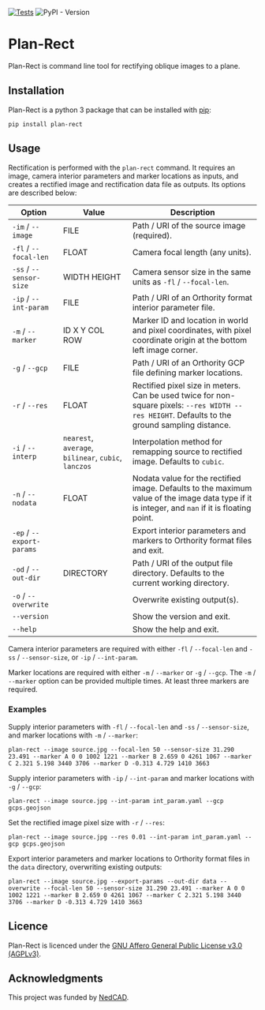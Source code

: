 [![Tests](https://github.com/leftfield-geospatial/plan-rect/actions/workflows/run-unit-tests.yml/badge.svg)](https://github.com/leftfield-geospatial/plan-rect/actions/workflows/run-unit-tests.yml)
![PyPI - Version](https://img.shields.io/pypi/v/plan-rect?color=blue)


# Plan-Rect

Plan-Rect is command line tool for rectifying oblique images to a plane.

## Installation

Plan-Rect is a python 3 package that can be installed with [pip](<https://pip.pypa.io/>): 

```commandline
pip install plan-rect
```

## Usage

Rectification is performed with the ``plan-rect`` command.  It requires an image, camera interior parameters and marker locations as inputs, and creates a rectified image and rectification data file as outputs.  Its options are described below:

| Option                        | Value                                                          | Description                                                                                                                                        |
|-------------------------------|----------------------------------------------------------------|----------------------------------------------------------------------------------------------------------------------------------------------------|
| ``-im`` / ``--image``         | FILE                                                           | Path / URI of the source image (required).                                                                                                         |
| ``-fl`` / ``--focal-len``     | FLOAT                                                          | Camera focal length (any units).                                                                                                                   |
| ``-ss`` / ``--sensor-size``   | WIDTH HEIGHT                                                   | Camera sensor size in the same units as ``-fl`` / ``--focal-len``.                                                                                 |
| ``-ip`` / ``--int-param``     | FILE                                                           | Path / URI of an Orthority format interior parameter file.                                                                                         |
| ``-m`` / ``--marker``         | ID X Y COL ROW                                                 | Marker ID and location in world and pixel coordinates, with pixel coordinate origin at the bottom left image corner.                               | 
| ``-g`` / ``--gcp``            | FILE                                                           | Path / URI of an Orthority GCP file defining marker locations.                                                                                     |
| ``-r`` / ``--res``            | FLOAT                                                          | Rectified pixel size in meters.  Can be used twice for non-square pixels: ``--res WIDTH --res HEIGHT``.  Defaults to the ground sampling distance. |
| ``-i`` / ``--interp``         | ``nearest``, ``average``, ``bilinear``, ``cubic``, ``lanczos`` | Interpolation method for remapping source to rectified image.  Defaults to ``cubic``.                                                              |
| ``-n`` /  ``--nodata``        | FLOAT                                                          | Nodata value for the rectified image.  Defaults to the maximum value of the image data type if it is integer, and ``nan`` if it is floating point. |
| ``-ep`` / ``--export-params`` |                                                                | Export interior parameters and markers to Orthority format files and exit.                                                                         |
| ``-od`` / ``--out-dir``       | DIRECTORY                                                      | Path / URI of the output file directory.  Defaults to the current working directory.                                                               | 
| ``-o`` / ``--overwrite``      |                                                                | Overwrite existing output(s).                                                                                                                      |
| ``--version``                 |                                                                | Show the version and exit.                                                                                                                         |
| ``--help``                    |                                                                | Show the help and exit.                                                                                                                            |

Camera interior parameters are required with either ``-fl`` / ``--focal-len`` and ``-ss`` / ``--sensor-size``, or ``-ip`` / ``--int-param``.  

Marker locations are required with either ``-m`` / ``--marker`` or ``-g`` / ``--gcp``.  The ``-m`` / ``--marker`` option can be provided multiple times. At least three markers are required. 


### Examples

Supply interior parameters with ``-fl`` / ``--focal-len`` and ``-ss`` / ``--sensor-size``, and marker locations with ``-m`` / ``--marker``:

```commandline
plan-rect --image source.jpg --focal-len 50 --sensor-size 31.290 23.491 --marker A 0 0 1002 1221 --marker B 2.659 0 4261 1067 --marker C 2.321 5.198 3440 3706 --marker D -0.313 4.729 1410 3663
```

Supply interior parameters with ``-ip`` / ``--int-param``  and marker locations with ``-g`` / ``--gcp``:

```commandline
plan-rect --image source.jpg --int-param int_param.yaml --gcp gcps.geojson
```

Set the rectified image pixel size with ``-r`` / ``--res``:

```commandline
plan-rect --image source.jpg --res 0.01 --int-param int_param.yaml --gcp gcps.geojson
```

Export interior parameters and marker locations to Orthority format files in the ``data`` directory, overwriting existing outputs:

```commandline
plan-rect --image source.jpg --export-params --out-dir data --overwrite --focal-len 50 --sensor-size 31.290 23.491 --marker A 0 0 1002 1221 --marker B 2.659 0 4261 1067 --marker C 2.321 5.198 3440 3706 --marker D -0.313 4.729 1410 3663
```

## Licence

Plan-Rect is licenced under the [GNU Affero General Public License v3.0 (AGPLv3)](LICENSE).

## Acknowledgments

This project was funded by [NedCAD](https://nedcad.nl/).